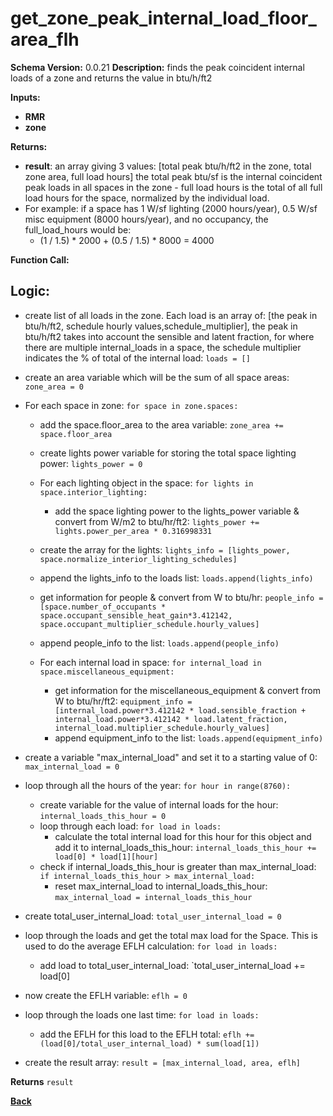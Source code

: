 # get_zone_peak_internal_load_floor_area_flh
**Schema Version:** 0.0.21
**Description:** finds the peak coincident internal loads of a zone and returns the value in btu/h/ft2

**Inputs:** 
- **RMR**
- **zone**

**Returns:**  
- **result**: an array giving 3 values: [total peak btu/h/ft2 in the zone, total zone area, full load hours] the total peak btu/sf is the internal coincident peak loads in all spaces in the zone - full load hours is the total of all full load hours for the space, normalized by the individual load.
- For example: if a space has 1 W/sf lighting (2000 hours/year), 0.5 W/sf misc equipment (8000 hours/year), and no occupancy, the full_load_hours would be:
	- (1 / 1.5) * 2000 + (0.5 / 1.5) * 8000 = 4000
 
**Function Call:**


## Logic:

- create list of all loads in the zone.  Each load is an array of: [the peak in btu/h/ft2, schedule hourly values,schedule_multiplier], the peak in btu/h/ft2 takes into account the sensible and latent fraction, for where there are multiple internal_loads in a space, the schedule multiplier indicates the % of total of the internal load: `loads = []`
- create an area variable which will be the sum of all space areas: `zone_area = 0`
- For each space in zone: `for space in zone.spaces:`
	- add the space.floor_area to the area variable: `zone_area += space.floor_area`
	- create lights power variable for storing the total space lighting power: `lights_power = 0`
	- For each lighting object in the space: `for lights in space.interior_lighting:`
		- add the space lighting power to the lights_power variable & convert from W/m2 to btu/hr/ft2: `lights_power += lights.power_per_area * 0.316998331`
	- create the array for the lights: `lights_info = [lights_power, space.normalize_interior_lighting_schedules]`
	- append the lights_info to the loads list: `loads.append(lights_info)`
	- get information for people & convert from W to btu/hr: `people_info = [space.number_of_occupants * space.occupant_sensible_heat_gain*3.412142, space.occupant_multiplier_schedule.hourly_values]`
	- append people_info to the list: `loads.append(people_info)`
	
	- For each internal load in space: `for internal_load in space.miscellaneous_equipment:`
		- get information for the miscellaneous_equipment & convert from W to btu/hr/ft2: `equipment_info = [internal_load.power*3.412142 * load.sensible_fraction + internal_load.power*3.412142 * load.latent_fraction, internal_load.multiplier_schedule.hourly_values]`
		- append equipment_info to the list: `loads.append(equipment_info)`

- create a variable "max_internal_load" and set it to a starting value of 0: `max_internal_load = 0`
- loop through all the hours of the year: `for hour in range(8760):`
	- create variable for the value of internal loads for the hour: `internal_loads_this_hour = 0`
	- loop through each load: `for load in loads:`
		- calculate the total internal load for this hour for this object and add it to internal_loads_this_hour: `internal_loads_this_hour += load[0] * load[1][hour]`
	- check if internal_loads_this_hour is greater than max_internal_load: `if internal_loads_this_hour > max_internal_load:`
		- reset max_internal_load to internal_loads_this_hour: `max_internal_load = internal_loads_this_hour`

- create total_user_internal_load: `total_user_internal_load = 0`
- loop through the loads and get the total max load for the Space.  This is used to do the average EFLH calculation: `for load in loads:`
	- add load to total_user_internal_load: `total_user_internal_load += load[0]
- now create the EFLH variable: `eflh = 0`
- loop through the loads one last time: `for load in loads:`
	- add the EFLH for this load to the EFLH total: `eflh += (load[0]/total_user_internal_load) * sum(load[1])`

- create the result array: `result = [max_internal_load, area, eflh]`


**Returns** `result`



**[Back](../_toc.md)**
